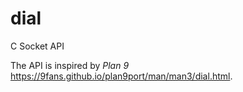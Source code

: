 # dial
C Socket API

The API is inspired by *Plan 9* https://9fans.github.io/plan9port/man/man3/dial.html.
